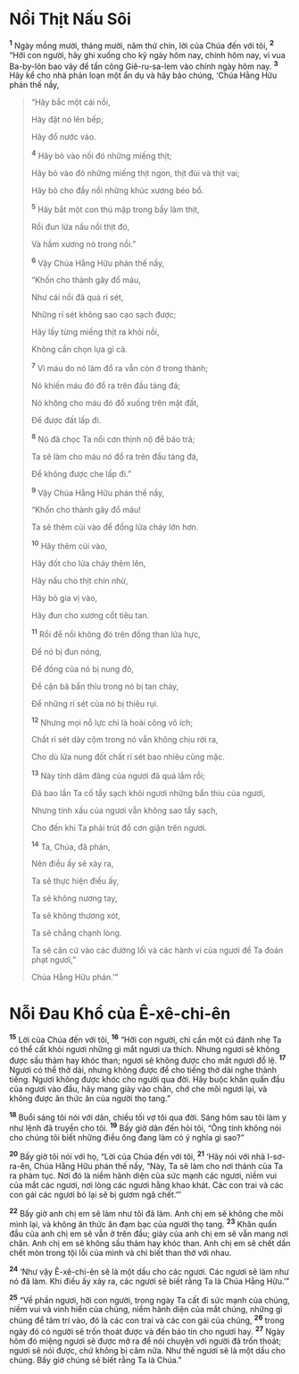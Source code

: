 # Nồi Thịt Nấu Sôi

<sup><b>1</b></sup> Ngày mồng mười, tháng mười, năm thứ chín, lời của Chúa đến với tôi, <sup><b>2</b></sup> “Hỡi con người, hãy ghi xuống cho kỹ ngày hôm nay, chính hôm nay, vì vua Ba-by-lôn bao vây để tấn công Giê-ru-sa-lem vào chính ngày hôm nay. <sup><b>3</b></sup> Hãy kể cho nhà phản loạn một ẩn dụ và hãy bảo chúng, ‘Chúa Hằng Hữu phán thế nầy,

> “Hãy bắc một cái nồi,
>
> Hãy đặt nó lên bếp,
>
> Hãy đổ nước vào.
>
> <sup><b>4</b></sup> Hãy bỏ vào nồi đó những miếng thịt;
>
> Hãy bỏ vào đó những miếng thịt ngon, thịt đùi và thịt vai;
>
> Hãy bỏ cho đầy nồi những khúc xương béo bổ.
>
> <sup><b>5</b></sup> Hãy bắt một con thú mập trong bầy làm thịt,
>
> Rồi đun lửa nấu nồi thịt đó,
>
> Và hầm xương nó trong nồi.”
>
> <sup><b>6</b></sup> Vậy Chúa Hằng Hữu phán thế nầy,
>
> “Khốn cho thành gây đổ máu,
>
> Như cái nồi đã quá rỉ sét,
>
> Những rỉ sét không sao cạo sạch được;
>
> Hãy lấy từng miếng thịt ra khỏi nồi,
>
> Không cần chọn lựa gì cả.
>
> <sup><b>7</b></sup> Vì máu do nó làm đổ ra vẫn còn ở trong thành;
>
> Nó khiến máu đó đổ ra trên đầu tảng đá;
>
> Nó không cho máu đó đổ xuống trên mặt đất,
>
> Ðể được đất lấp đi.
>
> <sup><b>8</b></sup> Nó đã chọc Ta nổi cơn thịnh nộ để báo trả;
>
> Ta sẽ làm cho máu nó đổ ra trên đầu tảng đá,
>
> Ðể không được che lấp đi.”
>
> <sup><b>9</b></sup> Vậy Chúa Hằng Hữu phán thế nầy,
>
> “Khốn cho thành gây đổ máu!
>
> Ta sẽ thêm củi vào để đống lửa cháy lớn hơn.
>
> <sup><b>10</b></sup> Hãy thêm củi vào,
>
> Hãy đốt cho lửa cháy thêm lên,
>
> Hãy nấu cho thịt chín nhừ,
>
> Hãy bỏ gia vị vào,
>
> Hãy đun cho xương cốt tiêu tan.
>
> <sup><b>11</b></sup> Rồi để nồi không đó trên đống than lửa hực,
>
> Ðể nó bị đun nóng,
>
> Ðể đồng của nó bị nung đỏ,
>
> Ðể cặn bã bẩn thỉu trong nó bị tan chảy,
>
> Ðể những rỉ sét của nó bị thiêu rụi.
>
> <sup><b>12</b></sup> Nhưng mọi nỗ lực chỉ là hoài công vô ích;
>
> Chất rỉ sét dày cộm trong nó vẫn không chịu rời ra,
>
> Cho dù lửa nung đốt chất rỉ sét bao nhiêu cũng mặc.
>
> <sup><b>13</b></sup> Này tính dâm đãng của ngươi đã quá lắm rồi;
>
> Ðã bao lần Ta cố tẩy sạch khỏi ngươi những bẩn thỉu của ngươi,
>
> Nhưng tính xấu của ngươi vẫn không sao tẩy sạch,
>
> Cho đến khi Ta phải trút đổ cơn giận trên ngươi.
>
> <sup><b>14</b></sup> Ta, Chúa, đã phán,
>
> Nên điều ấy sẽ xảy ra,
>
> Ta sẽ thực hiện điều ấy,
>
> Ta sẽ không nương tay,
>
> Ta sẽ không thương xót,
>
> Ta sẽ chẳng chạnh lòng.
>
> Ta sẽ căn cứ vào các đường lối và các hành vi của ngươi để Ta đoán phạt ngươi,”
>
> Chúa Hằng Hữu phán.’”

# Nỗi Ðau Khổ của Ê-xê-chi-ên

<sup><b>15</b></sup> Lời của Chúa đến với tôi, <sup><b>16</b></sup> “Hỡi con người, chỉ cần một cú đánh nhẹ Ta có thể cất khỏi ngươi những gì mắt ngươi ưa thích. Nhưng ngươi sẽ không được sầu thảm hay khóc than; ngươi sẽ không được cho mắt ngươi đổ lệ. <sup><b>17</b></sup> Ngươi có thể thở dài, nhưng không được để cho tiếng thở dài nghe thành tiếng. Ngươi không được khóc cho người qua đời. Hãy buộc khăn quấn đầu của ngươi vào đầu, hãy mang giày vào chân, chớ che môi ngươi lại, và không được ăn thức ăn của người thọ tang.”

<sup><b>18</b></sup> Buổi sáng tôi nói với dân, chiều tối vợ tôi qua đời. Sáng hôm sau tôi làm y như lệnh đã truyền cho tôi. <sup><b>19</b></sup> Bấy giờ dân đến hỏi tôi, “Ông tính không nói cho chúng tôi biết những điều ông đang làm có ý nghĩa gì sao?”

<sup><b>20</b></sup> Bấy giờ tôi nói với họ, “Lời của Chúa đến với tôi, <sup><b>21</b></sup> ‘Hãy nói với nhà I-sơ-ra-ên, Chúa Hằng Hữu phán thế nầy, “Này, Ta sẽ làm cho nơi thánh của Ta ra phàm tục. Nơi đó là niềm hãnh diện của sức mạnh các ngươi, niềm vui của mắt các ngươi, nơi lòng các ngươi hằng khao khát. Các con trai và các con gái các ngươi bỏ lại sẽ bị gươm ngã chết.”’

<sup><b>22</b></sup> Bấy giờ anh chị em sẽ làm như tôi đã làm. Anh chị em sẽ không che môi mình lại, và không ăn thức ăn đạm bạc của người thọ tang. <sup><b>23</b></sup> Khăn quấn đầu của anh chị em sẽ vẫn ở trên đầu; giày của anh chị em sẽ vẫn mang nơi chân. Anh chị em sẽ không sầu thảm hay khóc than. Anh chị em sẽ chết dần chết mòn trong tội lỗi của mình và chỉ biết than thở với nhau.

<sup><b>24</b></sup> ‘Như vậy Ê-xê-chi-ên sẽ là một dấu cho các ngươi. Các ngươi sẽ làm như nó đã làm. Khi điều ấy xảy ra, các ngươi sẽ biết rằng Ta là Chúa Hằng Hữu.’”

<sup><b>25</b></sup> “Về phần ngươi, hỡi con người, trong ngày Ta cất đi sức mạnh của chúng, niềm vui và vinh hiển của chúng, niềm hãnh diện của mắt chúng, những gì chúng để tâm trí vào, đó là các con trai và các con gái của chúng, <sup><b>26</b></sup> trong ngày đó có người sẽ trốn thoát được và đến báo tin cho ngươi hay. <sup><b>27</b></sup> Ngày hôm đó miệng ngươi sẽ được mở ra để nói chuyện với người đã trốn thoát; ngươi sẽ nói được, chứ không bị câm nữa. Như thế ngươi sẽ là một dấu cho chúng. Bấy giờ chúng sẽ biết rằng Ta là Chúa.”
